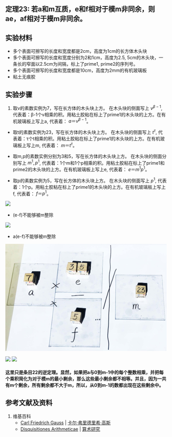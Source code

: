## 定理23: 若a和m互质，e和f相对于模m非同余，则ae，af相对于模m非同余。

## 实验材料

- 多个表面可擦写的长度和宽度都是2cm，高度为1cm的长方体木头块
- 多个表面可擦写的长度和宽度分别为2和1cm，高度为2.5, 5cm的木头块，一条长的窄面以2.5cm为间隔，标上了prime1, prime2的序列号。
- 多个表面可擦写的长度和宽度都是10cm，高度为2mm的有机玻璃板
- 粘土无痕胶

## 实验步骤

1. 取v的素数实例为7，写在长方体的木头块上方。
在木头块的侧面写上 $v^{β-1}$,
代表着：β-1个v相乘的积。用粘土胶粘在标上了prime1的木头块的上方。在有机玻璃板上写上a, 代表着： $a＝v^{β-1}$。

- 取t的素数实例为23，写在长方体的木头块上方。
在木头块的侧面写上 $t^{τ}$,
代表着：τ个t相乘的积。用粘土胶粘在标上了prime1的木头块的上方。在有机玻璃板上写上m, 代表着： $m＝t^{τ}$。

- 取m,p的素数实例分别为3和5，写在长方体的木头块上方。
在木头块的侧面分别写上 $m^1, p^1$,
代表着：1个m和1个p相乘的积。用粘土胶粘在标上了prime1和prime2的木头块的上方。在有机玻璃板上写上e, 代表着： $e＝m^{1}p^{1}$。

- 取p的素数实例为5，写在长方体的木头块上方。
在木头块的侧面写上 $p^{1}$,
代表着：1个p。用粘土胶粘在标上了prime1的木头块的上方。在有机玻璃板上写上f, 代表着： $f＝p^{1}$。

![](/images/数论/高斯的算术研究中典型的推演实验/章2/定理23/23-1.jpg)

- (e-f)不能够被m整除

![](/images/数论/高斯的算术研究中典型的推演实验/章2/定理23/23-2.jpg)

- a(e-f)不能够被m整除

![](/images/数论/高斯的算术研究中典型的推演实验/章2/定理23/23-3.jpg)

![](/images/数论/高斯的算术研究中典型的推演实验/章2/定理23/23-4.jpg)
![](/images/数论/高斯的算术研究中典型的推演实验/章2/定理23/23-5.jpg)

#### 这里只是条目22的逆定理。显然，如果把a与0到m-1中的每个整数相乘，并把每个乘积简化为对于模m的最小剩余，那么这些最小剩余都不相等。并且，因为一共有m个剩余，所有剩余都不大于m，所以，从0到m-1的数都出现在这些剩余中。

## 参考文献及资料

1. 维基百科
	- [Carl Friedrich Gauss](https://en.wikipedia.org/wiki/Carl_Friedrich_Gauss) | [卡尔·弗里德里希·高斯](https://zh.wikipedia.org/wiki/%E5%8D%A1%E7%88%BE%C2%B7%E5%BC%97%E9%87%8C%E5%BE%B7%E9%87%8C%E5%B8%8C%C2%B7%E9%AB%98%E6%96%AF) 
	- [Disquisitiones Arithmeticae](https://en.wikipedia.org/wiki/Disquisitiones_Arithmeticae) | [算术研究](https://zh.wikipedia.org/wiki/算术研究) 



